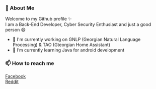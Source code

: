 ### 💬 About Me 

Welcome to my Github profile ✨<br>
I am a Back-End Developer, Cyber Security Enthusiast and just a good person 😄


- 🔭 I'm currently working on GNLP (Georgian Natural Language Processing) & TAO (Gteorgian Home Assistant)
- 🌱 I’m currently learning Java for android development

### 📫 How to reach me
[Facebook](https://www.facebook.com/dmtzho)<br>
[Reddit](https://www.reddit.com/user/mikef0x)

<!--
**mike2505/mike2505** is a ✨ _special_ ✨ repository because its `README.md` (this file) appears on your GitHub profile.

Here are some ideas to get you started:

- 🔭 I’m currently working on ...
- 🌱 I’m currently learning ...
- 👯 I’m looking to collaborate on ...
- 🤔 I’m looking for help with ...
- 💬 Ask me about ...
- 📫 How to reach me: ...
- 😄 Pronouns: ...
- ⚡ Fun fact: ...
-->

